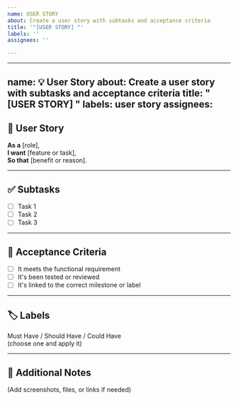 ```yaml
---
name: USER STORY
about: Create a user story with subtasks and acceptance criteria
title: '"[USER STORY] "'
labels: ''
assignees: ''

---
```


---
name: 💡 User Story
about: Create a user story with subtasks and acceptance criteria
title: "[USER STORY] "
labels: user story
assignees: 
---

## 🎯 User Story

**As a** [role],  
**I want** [feature or task],  
**So that** [benefit or reason].

---

## ✅ Subtasks

- [ ] Task 1
- [ ] Task 2
- [ ] Task 3

---

## 📌 Acceptance Criteria

- [ ] It meets the functional requirement
- [ ] It's been tested or reviewed
- [ ] It's linked to the correct milestone or label

---

## 🏷️ Labels  
Must Have / Should Have / Could Have  
(choose one and apply it)

---

## 📎 Additional Notes  
(Add screenshots, files, or links if needed)

